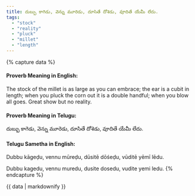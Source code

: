 ```yaml
---
title: దుబ్బు కాగెడు, వెన్ను మూరెడు, దూసితే దోశెడు, వూదితే యేమీ లేదు.
tags:
  - "stock"
  - "reality"
  - "pluck"
  - "millet"
  - "length"
---
```


{% capture data %}
#### Proverb Meaning in English:
The stock of the millet is as large as you can embrace; the ear is a cubit in length; when you pluck the corn out it is a double handful; when you blow all goes.
Great show but no reality.

#### Proverb Meaning in Telugu:
దుబ్బు కాగెడు, వెన్ను మూరెడు, దూసితే దోశెడు, వూదితే యేమీ లేదు.

#### Telugu Sametha in English:
Dubbu kāgeḍu, vennu mūreḍu, dūsitē dōśeḍu, vūditē yēmī lēdu.

Dubbu kagedu, vennu muredu, dusite dosedu, vudite yemi ledu.
{% endcapture %}

{{ data | markdownify }}

